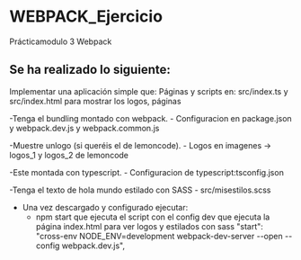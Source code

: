 # WEBPACK_Ejercicio
Prácticamodulo 3 Webpack

Se ha realizado lo siguiente:
---------------------------------
Implementar una aplicación simple que:
  Páginas y scripts en:
    src/index.ts y src/index.html para mostrar los logos, páginas
  
  -Tenga el bundling montado con webpack.
      - Configuracion en package.json y webpack.dev.js y webpack.common.js
   
  -Muestre unlogo (si queréis el de lemoncode).
      - Logos en imagenes -> logos_1 y logos_2 de lemoncode
  
  -Este montada con typescript.
        - Configuracion de typescript:tsconfig.json
    
  -Tenga el texto de hola mundo estilado con SASS
      -  src/misestilos.scss
 
 - Una vez descargado y configurado ejecutar:
    - npm start que ejecuta el script con el config dev que ejecuta la página index.html para ver logos y estilados con sass
      "start": "cross-env NODE_ENV=development webpack-dev-server --open --config webpack.dev.js",
      
    
  
  
 
 
  
  
